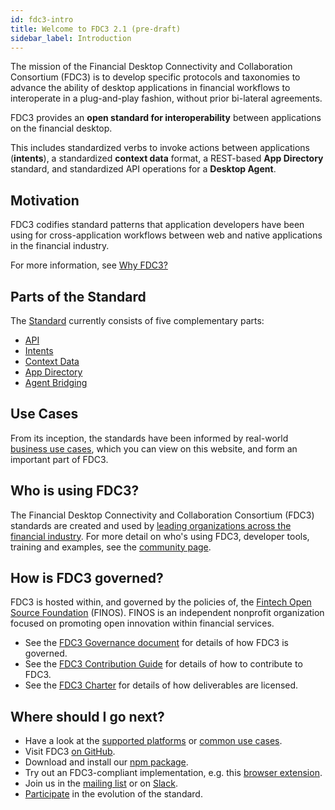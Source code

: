 ```yaml
---
id: fdc3-intro
title: Welcome to FDC3 2.1 (pre-draft)
sidebar_label: Introduction
---
```


The mission of the Financial Desktop Connectivity and Collaboration Consortium (FDC3) is to develop specific protocols and taxonomies to advance the ability of desktop applications in financial workflows to interoperate in a plug-and-play fashion, without prior bi-lateral agreements.

FDC3 provides an **open standard for interoperability** between applications on the financial desktop.

This includes standardized verbs to invoke actions between applications (**intents**), a standardized **context data** format, a REST-based **App Directory** standard, and standardized API operations for a **Desktop Agent**.

## Motivation

FDC3 codifies standard patterns that application developers have been using for cross-application workflows between web and native applications in the financial industry.

For more information, see [Why FDC3?](why-fdc3)

## Parts of the Standard

The [Standard](fdc3-standard) currently consists of five complementary parts:

- [API](api/spec)
- [Intents](intents/spec)
- [Context Data](context/spec)
- [App Directory](app-directory/spec)
- [Agent Bridging](agent-bridging/spec)

## Use Cases

From its inception, the standards have been informed by real-world [business use cases](use-cases/overview), which you can view on this website, and form an important part of FDC3.

## Who is using FDC3?

The Financial Desktop Connectivity and Collaboration Consortium (FDC3) standards are created and used by [leading organizations across the financial industry](/users). For more detail on who's using FDC3, developer tools, training and examples, see the [community page](/community).

## How is FDC3 governed?

FDC3 is hosted within, and governed by the policies of, the [Fintech Open Source Foundation](http://finos.org/) (FINOS). FINOS is an independent nonprofit organization focused on promoting open innovation within financial services.

- See the [FDC3 Governance document](https://github.com/finos/FDC3/blob/master/GOVERNANCE.md) for details of how FDC3 is governed.
- See the [FDC3 Contribution Guide](https://github.com/finos/FDC3/blob/master/CONTRIBUTING.md) for details of how to contribute to FDC3.
- See the [FDC3 Charter](fdc3-charter#licensing) for details of how deliverables are licensed.

## Where should I go next?

- Have a look at the [supported platforms](supported-platforms) or [common use cases](use-cases/overview).
- Visit FDC3 [on GitHub](https://github.com/finos/FDC3).
- Download and install our [npm package](https://www.npmjs.com/package/@finos/fdc3).
- Try out an FDC3-compliant implementation, e.g. this [browser extension](https://github.com/finos/fdc3-desktop-agent).
- Join us in the [mailing list](mailto:fdc3+subscribe@finos.org) or on [Slack](https://app.slack.com/client/T01E7QRQH97/C01R0P7H5LH).
- [Participate](https://github.com/finos/FDC3#getting-involved) in the evolution of the standard.
